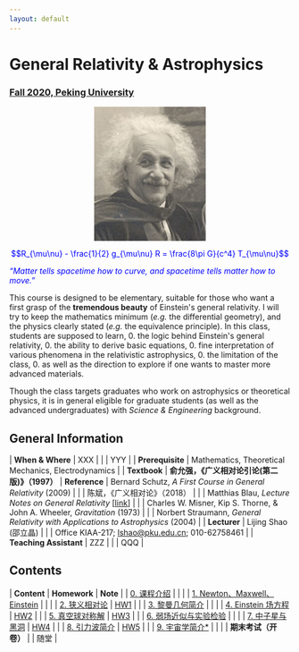 ```yaml
---
layout: default
---
```


<style>
table {
  font-family: arial, sans-serif;
  border-collapse: collapse;
  width: 100%;
}

td, th {
  border: 1px solid #dddddd;
  text-align: left;
  padding: 8px;
}

tr:nth-child(odd) {
  background-color: #dddddd;
}
</style>

# <b>General Relativity & Astrophysics</b>

### <u>Fall 2020, Peking University</u>

<div style="display: flex; justify-content: center;">
<img src="../gr19/Einstein.jpg" width="200">
</div>

<p align="center">
<font color="blue">
$$R_{\mu\nu} - \frac{1}{2} g_{\mu\nu} R = \frac{8\pi G}{c^4} T_{\mu\nu}$$


<i>“Matter tells spacetime how to curve, and spacetime tells
matter how to move.”</i></font>
</p>

This course is designed to be elementary, suitable for those who want a first
grasp of the **tremendous beauty** of Einstein's general relativity. I will try
to keep the mathematics minimum (*e.g.* the differential geometry), and the
physics clearly stated (*e.g.* the equivalence principle).  In this class,
students are supposed to learn,
0. the logic behind Einstein's general relativity,
0. the ability to derive basic equations,
0. fine interpretation of various phenomena in the relativistic astrophysics,
0. the limitation of the class, 
0. as well as the direction to explore if one wants to master more advanced materials.

Though the class targets graduates who work on astrophysics or theoretical
physics, it is in general eligible for graduate students (as well as the
advanced undergraduates) with *Science & Engineering* background. 

<p></p>

## General Information

| **When & Where** | XXX |
| | YYY |
| **Prerequisite** | Mathematics, Theoretical Mechanics, Electrodynamics  |
| **Textbook** | **俞允强，《广义相对论引论(第二版)》（1997）**
| **Reference** | Bernard Schutz, *A First Course in General Relativity* (2009) |
| | 陈斌，《广义相对论》（2018） |
| | Matthias Blau, *Lecture Notes on General Relativity* [[link](http://www.blau.itp.unibe.ch/GRLecturenotes.html)] |
| | Charles W. Misner, Kip S. Thorne, & John A. Wheeler, *Gravitation* (1973) |
| | Norbert Straumann, *General Relativity with Applications to Astrophysics* (2004) |
| **Lecturer** | Lijing Shao (邵立晶) | 
| | Office KIAA-217; lshao@pku.edu.cn; 010-62758461 | 
| **Teaching Assistant** | ZZZ |
| | QQQ |

<p></p>

## Contents

| **Content** | **Homework** | **Note** |
| [0. 课程介绍](https://disk.pku.edu.cn/link/121BAE39E3C2C39747B557DADAE8F46D) | | |
| [1. Newton、Maxwell、Einstein](https://disk.pku.edu.cn/link/121BAE39E3C2C39747B557DADAE8F46D) | | |
| [2. 狭义相对论](https://disk.pku.edu.cn/link/121BAE39E3C2C39747B557DADAE8F46D) | [HW1](https://disk.pku.edu.cn/link/121BAE39E3C2C39747B557DADAE8F46D) | |
| [3. 黎曼几何简介](https://disk.pku.edu.cn/link/121BAE39E3C2C39747B557DADAE8F46D) |  |  |
| [4. Einstein 场方程](https://disk.pku.edu.cn/link/121BAE39E3C2C39747B557DADAE8F46D) | [HW2](https://disk.pku.edu.cn/link/121BAE39E3C2C39747B557DADAE8F46D) | |
| [5. 真空球对称解](https://disk.pku.edu.cn/link/121BAE39E3C2C39747B557DADAE8F46D) | [HW3](https://disk.pku.edu.cn/link/121BAE39E3C2C39747B557DADAE8F46D) | |
| [6. 弱场近似与实验检验](https://disk.pku.edu.cn/link/121BAE39E3C2C39747B557DADAE8F46D) |  |  |
| [7. 中子星与黑洞](https://disk.pku.edu.cn/link/121BAE39E3C2C39747B557DADAE8F46D) | [HW4](https://disk.pku.edu.cn/link/121BAE39E3C2C39747B557DADAE8F46D) | |
| [8. 引力波简介](https://disk.pku.edu.cn/link/121BAE39E3C2C39747B557DADAE8F46D) | [HW5](https://disk.pku.edu.cn/link/121BAE39E3C2C39747B557DADAE8F46D) | |
| [9. 宇宙学简介*](https://disk.pku.edu.cn/link/121BAE39E3C2C39747B557DADAE8F46D) | | |
| **期末考试（开卷）** |  | 随堂 |


<script type="text/x-mathjax-config">
  MathJax.Hub.Config({
    tex2jax: {
      inlineMath: [ ['$','$'] ],
      processEscapes: true
    }
  });
</script>
<script type="text/javascript" src="https://cdn.mathjax.org/mathjax/latest/MathJax.js?config=TeX-AMS-MML_HTMLorMML">
</script>

